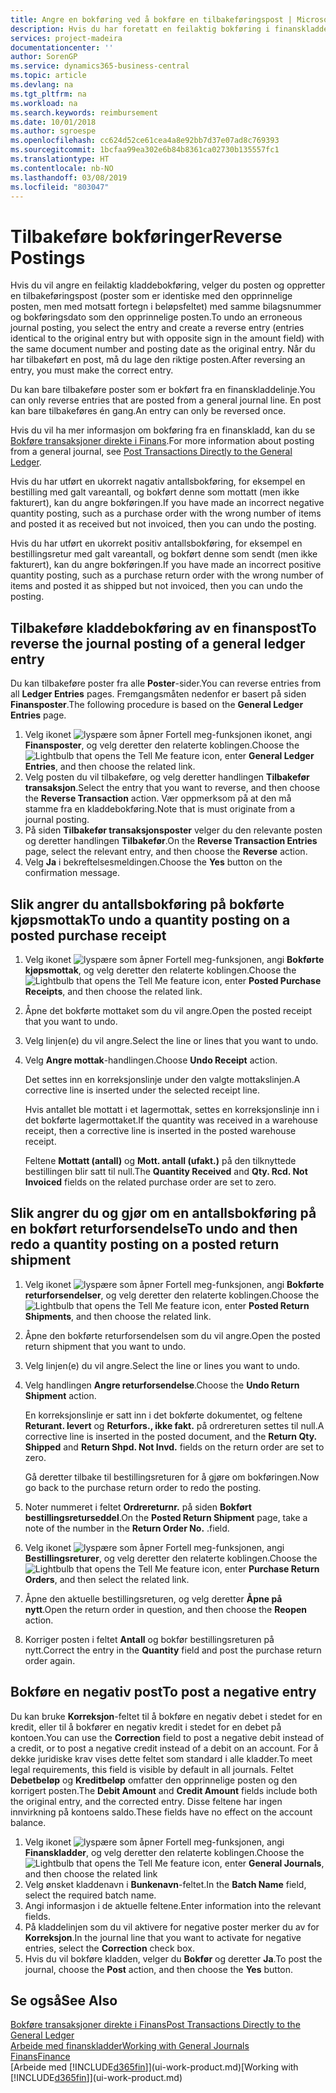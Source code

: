 ```yaml
---
title: Angre en bokføring ved å bokføre en tilbakeføringspost | Microsoft-dokumentasjon
description: Hvis du har foretatt en feilaktig bokføring i finanskladden, kan du bruke funksjonen Tilbakefør transaksjon til å angre bokføringen med et riktig revisjonsspor.
services: project-madeira
documentationcenter: ''
author: SorenGP
ms.service: dynamics365-business-central
ms.topic: article
ms.devlang: na
ms.tgt_pltfrm: na
ms.workload: na
ms.search.keywords: reimbursement
ms.date: 10/01/2018
ms.author: sgroespe
ms.openlocfilehash: cc624d52ce61cea4a8e92bb7d37e07ad8c769393
ms.sourcegitcommit: 1bcfaa99ea302e6b84b8361ca02730b135557fc1
ms.translationtype: HT
ms.contentlocale: nb-NO
ms.lasthandoff: 03/08/2019
ms.locfileid: "803047"
---
```

# <a name="reverse-postings"></a><span data-ttu-id="fd8e6-103">Tilbakeføre bokføringer</span><span class="sxs-lookup"><span data-stu-id="fd8e6-103">Reverse Postings</span></span>
<span data-ttu-id="fd8e6-104">Hvis du vil angre en feilaktig kladdebokføring, velger du posten og oppretter en tilbakeføringspost (poster som er identiske med den opprinnelige posten, men med motsatt fortegn i beløpsfeltet) med samme bilagsnummer og bokføringsdato som den opprinnelige posten.</span><span class="sxs-lookup"><span data-stu-id="fd8e6-104">To undo an erroneous journal posting, you select the entry and create a reverse entry (entries identical to the original entry but with opposite sign in the amount field) with the same document number and posting date as the original entry.</span></span> <span data-ttu-id="fd8e6-105">Når du har tilbakeført en post, må du lage den riktige posten.</span><span class="sxs-lookup"><span data-stu-id="fd8e6-105">After reversing an entry, you must make the correct entry.</span></span>

<span data-ttu-id="fd8e6-106">Du kan bare tilbakeføre poster som er bokført fra en finanskladdelinje.</span><span class="sxs-lookup"><span data-stu-id="fd8e6-106">You can only reverse entries that are posted from a general journal line.</span></span> <span data-ttu-id="fd8e6-107">En post kan bare tilbakeføres én gang.</span><span class="sxs-lookup"><span data-stu-id="fd8e6-107">An entry can only be reversed once.</span></span>

<span data-ttu-id="fd8e6-108">Hvis du vil ha mer informasjon om bokføring fra en finanskladd, kan du se [Bokføre transaksjoner direkte i Finans](finance-how-post-transactions-directly.md).</span><span class="sxs-lookup"><span data-stu-id="fd8e6-108">For more information about posting from a general journal, see [Post Transactions Directly to the General Ledger](finance-how-post-transactions-directly.md).</span></span>

<span data-ttu-id="fd8e6-109">Hvis du har utført en ukorrekt nagativ antallsbokføring, for eksempel en bestilling med galt vareantall, og bokført denne som mottatt (men ikke fakturert), kan du angre bokføringen.</span><span class="sxs-lookup"><span data-stu-id="fd8e6-109">If you have made an incorrect negative quantity posting, such as a purchase order with the wrong number of items and posted it as received but not invoiced, then you can undo the posting.</span></span>

<span data-ttu-id="fd8e6-110">Hvis du har utført en ukorrekt positiv antallsbokføring, for eksempel en bestillingsretur med galt vareantall, og bokført denne som sendt (men ikke fakturert), kan du angre bokføringen.</span><span class="sxs-lookup"><span data-stu-id="fd8e6-110">If you have made an incorrect positive quantity posting, such as a purchase return order with the wrong number of items and posted it as shipped but not invoiced, then you can undo the posting.</span></span>   

## <a name="to-reverse-the-journal-posting-of-a-general-ledger-entry"></a><span data-ttu-id="fd8e6-111">Tilbakeføre kladdebokføring av en finanspost</span><span class="sxs-lookup"><span data-stu-id="fd8e6-111">To reverse the journal posting of a general ledger entry</span></span>
<span data-ttu-id="fd8e6-112">Du kan tilbakeføre poster fra alle **Poster**-sider.</span><span class="sxs-lookup"><span data-stu-id="fd8e6-112">You can reverse entries from all **Ledger Entries** pages.</span></span> <span data-ttu-id="fd8e6-113">Fremgangsmåten nedenfor er basert på siden **Finansposter**.</span><span class="sxs-lookup"><span data-stu-id="fd8e6-113">The following procedure is based on the **General Ledger Entries** page.</span></span>
1. <span data-ttu-id="fd8e6-114">Velg ikonet ![lyspære som åpner Fortell meg-funksjonen](media/ui-search/search_small.png "Fortell hva du vil gjøre") ikonet, angi **Finansposter**, og velg deretter den relaterte koblingen.</span><span class="sxs-lookup"><span data-stu-id="fd8e6-114">Choose the ![Lightbulb that opens the Tell Me feature](media/ui-search/search_small.png "Tell me what you want to do") icon, enter **General Ledger Entries**, and then choose the related link.</span></span>
2. <span data-ttu-id="fd8e6-115">Velg posten du vil tilbakeføre, og velg deretter handlingen **Tilbakefør transaksjon**.</span><span class="sxs-lookup"><span data-stu-id="fd8e6-115">Select the entry that you want to reverse, and then choose the **Reverse Transaction** action.</span></span> <span data-ttu-id="fd8e6-116">Vær oppmerksom på at den må stamme fra en kladdebokføring.</span><span class="sxs-lookup"><span data-stu-id="fd8e6-116">Note that is must originate from a journal posting.</span></span>
3. <span data-ttu-id="fd8e6-117">På siden **Tilbakefør transaksjonsposter** velger du den relevante posten og deretter handlingen **Tilbakefør**.</span><span class="sxs-lookup"><span data-stu-id="fd8e6-117">On the **Reverse Transaction Entries** page, select the relevant entry, and then choose the **Reverse** action.</span></span>
4. <span data-ttu-id="fd8e6-118">Velg **Ja** i bekreftelsesmeldingen.</span><span class="sxs-lookup"><span data-stu-id="fd8e6-118">Choose the **Yes** button on the confirmation message.</span></span>

## <a name="to-undo-a-quantity-posting-on-a-posted-purchase-receipt"></a><span data-ttu-id="fd8e6-119">Slik angrer du antallsbokføring på bokførte kjøpsmottak</span><span class="sxs-lookup"><span data-stu-id="fd8e6-119">To undo a quantity posting on a posted purchase receipt</span></span>  

1.  <span data-ttu-id="fd8e6-120">Velg ikonet ![lyspære som åpner Fortell meg-funksjonen](media/ui-search/search_small.png "Fortell hva du vil gjøre"), angi **Bokførte kjøpsmottak**, og velg deretter den relaterte koblingen.</span><span class="sxs-lookup"><span data-stu-id="fd8e6-120">Choose the ![Lightbulb that opens the Tell Me feature](media/ui-search/search_small.png "Tell me what you want to do") icon, enter **Posted Purchase Receipts**, and then choose the related link.</span></span>  
2.  <span data-ttu-id="fd8e6-121">Åpne det bokførte mottaket som du vil angre.</span><span class="sxs-lookup"><span data-stu-id="fd8e6-121">Open the posted receipt that you want to undo.</span></span>  
3.  <span data-ttu-id="fd8e6-122">Velg linjen(e) du vil angre.</span><span class="sxs-lookup"><span data-stu-id="fd8e6-122">Select the line or lines that you want to undo.</span></span>  
4.  <span data-ttu-id="fd8e6-123">Velg **Angre mottak**-handlingen.</span><span class="sxs-lookup"><span data-stu-id="fd8e6-123">Choose **Undo Receipt** action.</span></span>

    <span data-ttu-id="fd8e6-124">Det settes inn en korreksjonslinje under den valgte mottakslinjen.</span><span class="sxs-lookup"><span data-stu-id="fd8e6-124">A corrective line is inserted under the selected receipt line.</span></span>  

    <span data-ttu-id="fd8e6-125">Hvis antallet ble mottatt i et lagermottak, settes en korreksjonslinje inn i det bokførte lagermottaket.</span><span class="sxs-lookup"><span data-stu-id="fd8e6-125">If the quantity was received in a warehouse receipt, then a corrective line is inserted in the posted warehouse receipt.</span></span>  

    <span data-ttu-id="fd8e6-126">Feltene **Mottatt (antall)** og **Mott. antall (ufakt.)** på den tilknyttede bestillingen blir satt til null.</span><span class="sxs-lookup"><span data-stu-id="fd8e6-126">The **Quantity Received** and **Qty. Rcd. Not Invoiced** fields on the related purchase order are set to zero.</span></span>

## <a name="to-undo-and-then-redo-a-quantity-posting-on-a-posted-return-shipment"></a><span data-ttu-id="fd8e6-127">Slik angrer du og gjør om en antallsbokføring på en bokført returforsendelse</span><span class="sxs-lookup"><span data-stu-id="fd8e6-127">To undo and then redo a quantity posting on a posted return shipment</span></span>

1.  <span data-ttu-id="fd8e6-128">Velg ikonet ![lyspære som åpner Fortell meg-funksjonen](media/ui-search/search_small.png "Fortell hva du vil gjøre"), angi **Bokførte returforsendelser**, og velg deretter den relaterte koblingen.</span><span class="sxs-lookup"><span data-stu-id="fd8e6-128">Choose the ![Lightbulb that opens the Tell Me feature](media/ui-search/search_small.png "Tell me what you want to do") icon, enter **Posted Return Shipments**, and then choose the related link.</span></span>  
2.  <span data-ttu-id="fd8e6-129">Åpne den bokførte returforsendelsen som du vil angre.</span><span class="sxs-lookup"><span data-stu-id="fd8e6-129">Open the posted return shipment that you want to undo.</span></span>
3. <span data-ttu-id="fd8e6-130">Velg linjen(e) du vil angre.</span><span class="sxs-lookup"><span data-stu-id="fd8e6-130">Select the line or lines you want to undo.</span></span>  

4.  <span data-ttu-id="fd8e6-131">Velg handlingen **Angre returforsendelse**.</span><span class="sxs-lookup"><span data-stu-id="fd8e6-131">Choose the **Undo Return Shipment** action.</span></span>  

    <span data-ttu-id="fd8e6-132">En korreksjonslinje er satt inn i det bokførte dokumentet, og feltene **Returant. levert** og **Returfors., ikke fakt.** på ordrereturen settes til null.</span><span class="sxs-lookup"><span data-stu-id="fd8e6-132">A corrective line is inserted in the posted document, and the **Return Qty. Shipped** and **Return Shpd. Not Invd.** fields on the return order are set to zero.</span></span>  

    <span data-ttu-id="fd8e6-133">Gå deretter tilbake til bestillingsreturen for å gjøre om bokføringen.</span><span class="sxs-lookup"><span data-stu-id="fd8e6-133">Now go back to the purchase return order to redo the posting.</span></span>  

5.  <span data-ttu-id="fd8e6-134">Noter nummeret i feltet **Ordrereturnr.** på siden **Bokført bestillingsreturseddel**.</span><span class="sxs-lookup"><span data-stu-id="fd8e6-134">On the **Posted Return Shipment** page, take a note of the number in the **Return Order No.**</span></span> <span data-ttu-id="fd8e6-135">.</span><span class="sxs-lookup"><span data-stu-id="fd8e6-135">field.</span></span>  
6.  <span data-ttu-id="fd8e6-136">Velg ikonet ![lyspære som åpner Fortell meg-funksjonen](media/ui-search/search_small.png "Fortell hva du vil gjøre"), angi **Bestillingsreturer**, og velg deretter den relaterte koblingen.</span><span class="sxs-lookup"><span data-stu-id="fd8e6-136">Choose the ![Lightbulb that opens the Tell Me feature](media/ui-search/search_small.png "Tell me what you want to do") icon, enter **Purchase Return Orders**, and then select the related link.</span></span>  
7.  <span data-ttu-id="fd8e6-137">Åpne den aktuelle bestillingsreturen, og velg deretter **Åpne på nytt**.</span><span class="sxs-lookup"><span data-stu-id="fd8e6-137">Open the return order in question, and then choose the **Reopen** action.</span></span>  
8.  <span data-ttu-id="fd8e6-138">Korriger posten i feltet **Antall** og bokfør bestillingsreturen på nytt.</span><span class="sxs-lookup"><span data-stu-id="fd8e6-138">Correct the entry in the **Quantity** field and post the purchase return order again.</span></span>  

## <a name="to-post-a-negative-entry"></a><span data-ttu-id="fd8e6-139">Bokføre en negativ post</span><span class="sxs-lookup"><span data-stu-id="fd8e6-139">To post a negative entry</span></span>  
<span data-ttu-id="fd8e6-140">Du kan bruke **Korreksjon**-feltet til å bokføre en negativ debet i stedet for en kredit, eller til å bokfører en negativ kredit i stedet for en debet på kontoen.</span><span class="sxs-lookup"><span data-stu-id="fd8e6-140">You can use the **Correction** field to post a negative debit instead of a credit, or to post a negative credit instead of a debit on an account.</span></span> <span data-ttu-id="fd8e6-141">For å dekke juridiske krav vises dette feltet som standard i alle kladder.</span><span class="sxs-lookup"><span data-stu-id="fd8e6-141">To meet legal requirements, this field is visible by default in all journals.</span></span> <span data-ttu-id="fd8e6-142">Feltet **Debetbeløp** og **Kreditbeløp** omfatter den opprinnelige posten og den korrigert posten.</span><span class="sxs-lookup"><span data-stu-id="fd8e6-142">The **Debit Amount** and **Credit Amount** fields include both the original entry, and the corrected entry.</span></span> <span data-ttu-id="fd8e6-143">Disse feltene har ingen innvirkning på kontoens saldo.</span><span class="sxs-lookup"><span data-stu-id="fd8e6-143">These fields have no effect on the account balance.</span></span>  

1.  <span data-ttu-id="fd8e6-144">Velg ikonet ![lyspære som åpner Fortell meg-funksjonen](media/ui-search/search_small.png "Fortell hva du vil gjøre"), angi **Finanskladder**, og velg deretter den relaterte koblingen.</span><span class="sxs-lookup"><span data-stu-id="fd8e6-144">Choose the ![Lightbulb that opens the Tell Me feature](media/ui-search/search_small.png "Tell me what you want to do") icon, enter **General Journals**, and then choose the related link</span></span>  
2.  <span data-ttu-id="fd8e6-145">Velg ønsket kladdenavn i **Bunkenavn**-feltet.</span><span class="sxs-lookup"><span data-stu-id="fd8e6-145">In the **Batch Name** field, select the required batch name.</span></span>  
3.  <span data-ttu-id="fd8e6-146">Angi informasjon i de aktuelle feltene.</span><span class="sxs-lookup"><span data-stu-id="fd8e6-146">Enter information into the relevant fields.</span></span>  
4.  <span data-ttu-id="fd8e6-147">På kladdelinjen som du vil aktivere for negative poster merker du av for **Korreksjon**.</span><span class="sxs-lookup"><span data-stu-id="fd8e6-147">In the journal line that you want to activate for negative entries, select the **Correction** check box.</span></span>  
5.  <span data-ttu-id="fd8e6-148">Hvis du vil bokføre kladden, velger du **Bokfør** og deretter **Ja**.</span><span class="sxs-lookup"><span data-stu-id="fd8e6-148">To post the journal, choose the **Post** action, and then choose the **Yes** button.</span></span>

## <a name="see-also"></a><span data-ttu-id="fd8e6-149">Se også</span><span class="sxs-lookup"><span data-stu-id="fd8e6-149">See Also</span></span>
[<span data-ttu-id="fd8e6-150">Bokføre transaksjoner direkte i Finans</span><span class="sxs-lookup"><span data-stu-id="fd8e6-150">Post Transactions Directly to the General Ledger</span></span>](finance-how-post-transactions-directly.md)  
[<span data-ttu-id="fd8e6-151">Arbeide med finanskladder</span><span class="sxs-lookup"><span data-stu-id="fd8e6-151">Working with General Journals</span></span>](ui-work-general-journals.md)  
[<span data-ttu-id="fd8e6-152">Finans</span><span class="sxs-lookup"><span data-stu-id="fd8e6-152">Finance</span></span>](finance.md)  
<span data-ttu-id="fd8e6-153">[Arbeide med [!INCLUDE[d365fin](includes/d365fin_md.md)]](ui-work-product.md)</span><span class="sxs-lookup"><span data-stu-id="fd8e6-153">[Working with [!INCLUDE[d365fin](includes/d365fin_md.md)]](ui-work-product.md)</span></span>  
